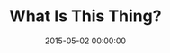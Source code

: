 ---
_schema: default
title: What Is This Thing?
link: https://www.geocaching.com/geocache/GC4RY4N
owner: PaulCasey
date: 2015-05-02 00:00:00
log_type: Found It
display_coords: N 41° 24.867' W 075° 39.988'
latitude: '41.41445'
longitude: '-75.666466'
first_stage: false
bogus: false
zhanna_log:  >-
  Hi, PaulCasey!


  Fueled by quiche and grilled margherita sandwiches (and yes, a scone and a chocolate-iced vanilla cupcake) from nearby Zummo’s, Rich, Dad and I took an investigative stroll along the Scranton section of the Lackawanna River Heritage Trail. I’ve only hiked one small section of this part of the trail before, and at that time it was still more rail than trail! For the most part we were extremely impressed—both by the condition and beauty of the trail, and by how many people were out enjoying it in various ways.


  We were nearly back to our car after a 6+ mile walk when Rich spotted the “thing” and said “I think there’s supposed to be a geocache here.” A minute of poking and peeking around and we had found it. The container is in fine shape and it was easy to retrieve without attracting attention.


  The Lackawanna Heritage Valley Authority’s website has some background information about the object: [“Confluence” Art on the Trail](https://lhva.org/Confluence.php).


  Thanks for a fun addition to a beautiful morning’s walk!


  Zhanna
rich_log:  >-
  Howdy, PaulCasey!


  Out for an after-breakfast stroll with Zhanna and her dad. First time on this section of the LHVA rail-trail for me. It is an excellent area resource and I’m always glad to see so many people utilizing and enjoying it. I had previous knowledge of this geocache and since we were passing right by I figured that now was an appropriate opportunity to grab it. The container was hidden well enough and in excellent condition. Signed the log and replaced the cache as we found it. As to what the object itself represents, unfortunately, I haven’t got a clue! But it is quite unique and interesting. Thanks for bringing me to this location.


  ~Rich in NEPA~
post_id: 5146
---